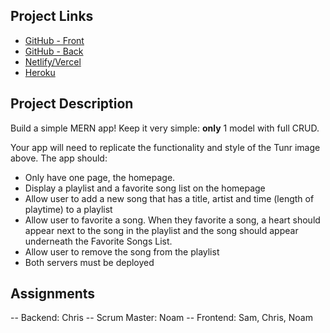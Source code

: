 ## Project Links

- [GitHub - Front](https://github.com/scwdev/tunr-lab-frontend)
- [GitHub - Back](https://github.com/scwdev/tunr-lab-backend)
- [Netlify/Vercel]()
- [Heroku]()


## Project Description

Build a simple MERN app! Keep it very simple: **only** 1 model with full CRUD.

Your app will need to replicate the functionality and style of the Tunr image above. The app should:

- Only have one page, the homepage.
- Display a playlist and a favorite song list on the homepage
- Allow user to add a new song that has a title, artist and time (length of playtime) to a playlist 
- Allow user to favorite a song. When they favorite a song, a heart should appear next to the song in the playlist and the song should appear underneath the Favorite Songs List.
- Allow user to remove the song from the playlist
- Both servers must be deployed

## Assignments
 -- Backend: Chris
 -- Scrum Master: Noam
 -- Frontend: Sam, Chris, Noam